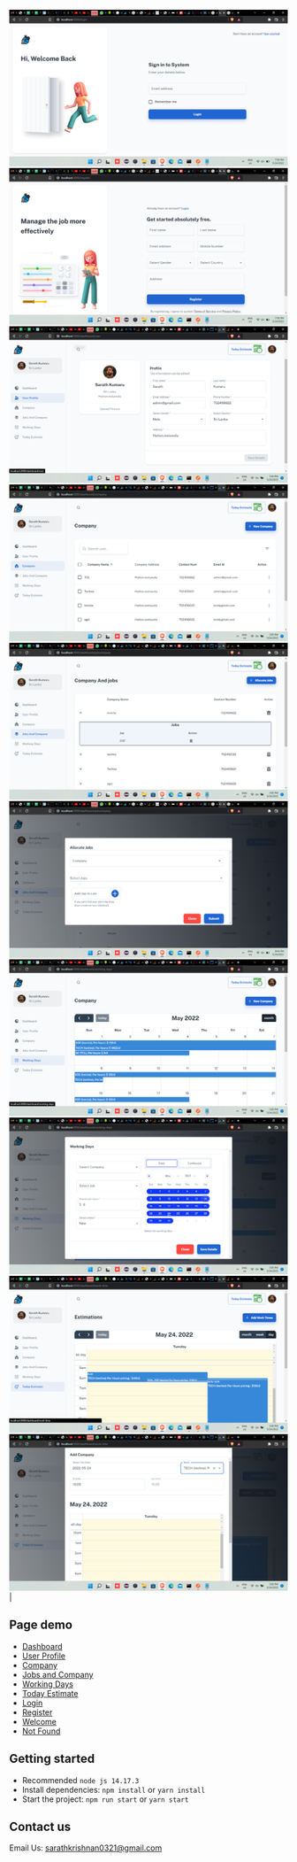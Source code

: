 ![preview](public/static/preview/login.png)
![preview](public/static/preview/Register.png)
![preview](public/static/preview/profile.png)
![preview](public/static/preview/Work.png)
![preview](public/static/preview/WorkJob.png)
![preview](public/static/preview/AddWorkAndJob.png)
![preview](public/static/preview/WorkingDays.png)
![preview](public/static/preview/AddWorkingDay.png)
![preview](public/static/preview/estimationTable.png)
![preview](public/static/preview/Estimate.png)
|

## Page demo

- [Dashboard](https://localhost/dashboard/app)
- [User Profile](https://localhost:3000/dashboard/user)
- [Company](https://localhost:3000/dashboard/company)
- [Jobs and Company](https://localhost:3000/dashboard/jobcompany)
- [Working Days](https://localhost:3000/dashboard/working-days)
- [Today Estimate](https://localhost:3000/dashboard/work-time)
- [Login](https://localhost:3000/login)
- [Register](https://localhost:3000/register)
- [Welcome](https://localhost:3000/welcome)
- [Not Found](https://localhost:3000/404)

## Getting started

- Recommended `node js 14.17.3`
- Install dependencies: `npm install` or `yarn install`
- Start the project: `npm run start` or `yarn start`

## Contact us

Email Us: sarathkrishnan0321@gmail.com
